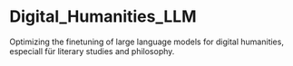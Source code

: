 # Digital_Humanities_LLM
Optimizing the finetuning of large language models for digital humanities, especiall für literary studies and philosophy.
